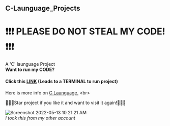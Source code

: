 ## C-Launguage_Projects
# ❗❗❗ PLEASE DO NOT STEAL MY CODE! ❗❗❗
A 'C' launguage Project <br>
__Want to run my CODE?__ <br>
#### Click this [LINK](https://www.onlinegdb.com/online_c_compiler) (Leads to a TERMINAL to run project)
Here is more info on [C Launguage.](https://en.wikipedia.org/wiki/C_(programming_language)) <br>



🌟🌟🌟Star project if you like it and want to visit it again!🌟🌟🌟


![Screenshot 2022-05-13 10 21 21 AM](https://user-images.githubusercontent.com/103195306/168304127-b325f95d-55cc-413e-ae6f-338181e5054d.png)<br>
_I took this from my other account_
